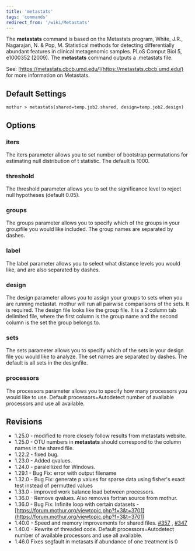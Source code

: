 ```yaml
---
title: 'metastats'
tags: 'commands'
redirect_from: '/wiki/Metastats'
---
```

The **metastats** command is based on the Metastats program, White, J.R.,
Nagarajan, N. & Pop, M. Statistical methods for detecting differentially
abundant features in clinical metagenomic samples. PLoS Comput Biol 5,
e1000352 (2009). The **metastats** command outputs a .metastats file.

See: [https://metastats.cbcb.umd.edu/](https://metastats.cbcb.umd.edu/) for more information on Metastats.

## Default Settings

    mothur > metastats(shared=temp.job2.shared, design=temp.job2.design)

## Options

### iters

The iters parameter allows you to set number of bootstrap permutations
for estimating null distribution of t statistic. The default is 1000.

### threshold

The threshold parameter allows you to set the significance level to
reject null hypotheses (default 0.05).

### groups

The groups parameter allows you to specify which of the groups in your
groupfile you would like included. The group names are separated by
dashes.

### label

The label parameter allows you to select what distance levels you would
like, and are also separated by dashes.

### design

The design parameter allows you to assign your groups to sets when you
are running metastat. mothur will run all pairwise comparisons of the
sets. It is required. The design file looks like the group file. It is a
2 column tab delimited file, where the first column is the group name
and the second column is the set the group belongs to.

### sets

The sets parameter allows you to specify which of the sets in your
design file you would like to analyze. The set names are separated by
dashes. The default is all sets in the designfile.

### processors

The processors parameter allows you to specify how many processors you
would like to use. Default processors=Autodetect number of available
processors and use all available.

## Revisions

-   1.25.0 - modified to more closely follow results from metastats
    website.
-   1.25.0 - OTU numbers in **metastats** should correspond to the column
    names in the shared file.
-   1.22.2 - fixed bug.
-   1.23.0 - Added qvalues.
-   1.24.0 - paralellized for Windows.
-   1.29.1 - Bug Fix: error with output filename
-   1.32.0 - Bug Fix: generate p values for sparse data using fisher's
    exact test instead of permutted values
-   1.33.0 - improved work balance load between processors.
-   1.36.0 - Remove qvalues. Also removes fortran source from mothur.
-   1.36.0 - Bug Fix: Infinite loop with certain datasets -
    [https://forum.mothur.org/viewtopic.php?f=3&t=3701](https://forum.mothur.org/viewtopic.php?f=3&t=3701)
-   1.40.0 - Speed and memory improvements for shared files.
    [\#357](https://github.com/mothur/mothur/issues/357) ,
    [\#347](https://github.com/mothur/mothur/issues/347)
-   1.40.0 - Rewrite of threaded code. Default processors=Autodetect
    number of available processors and use all available.
-   1.46.0 Fixes segfault in metasats if abundance of one treatment is 0
